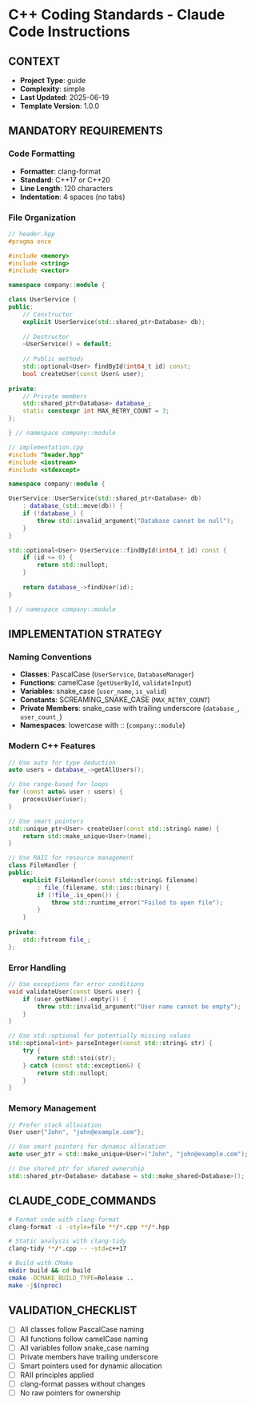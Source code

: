 # C++ Coding Standards - Claude Code Instructions

## CONTEXT
- **Project Type**: guide
- **Complexity**: simple
- **Last Updated**: 2025-06-19
- **Template Version**: 1.0.0

## MANDATORY REQUIREMENTS

### Code Formatting
- **Formatter**: clang-format
- **Standard**: C++17 or C++20
- **Line Length**: 120 characters
- **Indentation**: 4 spaces (no tabs)

### File Organization
```cpp
// header.hpp
#pragma once

#include <memory>
#include <string>
#include <vector>

namespace company::module {

class UserService {
public:
    // Constructor
    explicit UserService(std::shared_ptr<Database> db);
    
    // Destructor
    ~UserService() = default;
    
    // Public methods
    std::optional<User> findById(int64_t id) const;
    bool createUser(const User& user);
    
private:
    // Private members
    std::shared_ptr<Database> database_;
    static constexpr int MAX_RETRY_COUNT = 3;
};

} // namespace company::module
```

```cpp
// implementation.cpp
#include "header.hpp"
#include <iostream>
#include <stdexcept>

namespace company::module {

UserService::UserService(std::shared_ptr<Database> db) 
    : database_(std::move(db)) {
    if (!database_) {
        throw std::invalid_argument("Database cannot be null");
    }
}

std::optional<User> UserService::findById(int64_t id) const {
    if (id <= 0) {
        return std::nullopt;
    }
    
    return database_->findUser(id);
}

} // namespace company::module
```

## IMPLEMENTATION STRATEGY

### Naming Conventions
- **Classes**: PascalCase (`UserService`, `DatabaseManager`)
- **Functions**: camelCase (`getUserById`, `validateInput`)
- **Variables**: snake_case (`user_name`, `is_valid`)
- **Constants**: SCREAMING_SNAKE_CASE (`MAX_RETRY_COUNT`)
- **Private Members**: snake_case with trailing underscore (`database_`, `user_count_`)
- **Namespaces**: lowercase with :: (`company::module`)

### Modern C++ Features
```cpp
// Use auto for type deduction
auto users = database_->getAllUsers();

// Use range-based for loops
for (const auto& user : users) {
    processUser(user);
}

// Use smart pointers
std::unique_ptr<User> createUser(const std::string& name) {
    return std::make_unique<User>(name);
}

// Use RAII for resource management
class FileHandler {
public:
    explicit FileHandler(const std::string& filename) 
        : file_(filename, std::ios::binary) {
        if (!file_.is_open()) {
            throw std::runtime_error("Failed to open file");
        }
    }
    
private:
    std::fstream file_;
};
```

### Error Handling
```cpp
// Use exceptions for error conditions
void validateUser(const User& user) {
    if (user.getName().empty()) {
        throw std::invalid_argument("User name cannot be empty");
    }
}

// Use std::optional for potentially missing values
std::optional<int> parseInteger(const std::string& str) {
    try {
        return std::stoi(str);
    } catch (const std::exception&) {
        return std::nullopt;
    }
}
```

### Memory Management
```cpp
// Prefer stack allocation
User user{"John", "john@example.com"};

// Use smart pointers for dynamic allocation
auto user_ptr = std::make_unique<User>("John", "john@example.com");

// Use shared_ptr for shared ownership
std::shared_ptr<Database> database = std::make_shared<Database>();
```

## CLAUDE_CODE_COMMANDS

```bash
# Format code with clang-format
clang-format -i -style=file **/*.cpp **/*.hpp

# Static analysis with clang-tidy
clang-tidy **/*.cpp -- -std=c++17

# Build with CMake
mkdir build && cd build
cmake -DCMAKE_BUILD_TYPE=Release ..
make -j$(nproc)
```

## VALIDATION_CHECKLIST
- [ ] All classes follow PascalCase naming
- [ ] All functions follow camelCase naming
- [ ] All variables follow snake_case naming
- [ ] Private members have trailing underscore
- [ ] Smart pointers used for dynamic allocation
- [ ] RAII principles applied
- [ ] clang-format passes without changes
- [ ] No raw pointers for ownership
